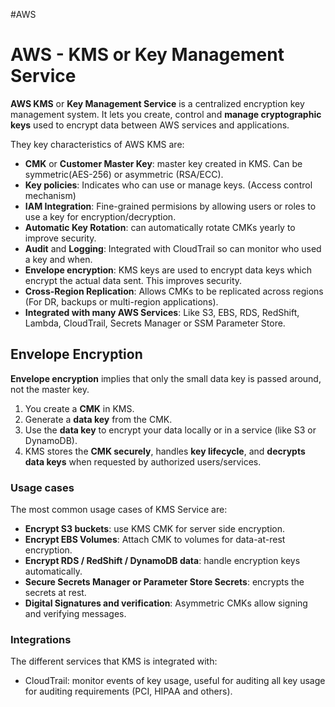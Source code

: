 #AWS 

# AWS - KMS or Key Management Service

**AWS KMS** or **Key Management Service** is a centralized encryption key management system. 
It lets you create, control and **manage cryptographic keys** used to encrypt data between AWS services and applications. 

They key characteristics of AWS KMS are: 
* **CMK** or **Customer Master Key**: master key created in KMS. Can be symmetric(AES-256) or asymmetric (RSA/ECC).
* **Key policies**: Indicates who can use or manage keys. (Access control mechanism)
* **IAM Integration**: Fine-grained permisions by allowing users or roles to use a key for encryption/decryption.
* **Automatic Key Rotation**: can automatically rotate CMKs yearly to improve security.
* **Audit** and **Logging**: Integrated with CloudTrail so can monitor who used a key and when. 
* **Envelope encryption**: KMS keys are used to encrypt data keys which encrypt the actual data sent. This improves security.
* **Cross-Region Replication**: Allows CMKs to be replicated across regions (For DR, backups or multi-region applications).
* **Integrated with many AWS Services**: Like S3, EBS, RDS, RedShift, Lambda, CloudTrail, Secrets Manager or SSM Parameter Store.

## Envelope Encryption

**Envelope encryption** implies that only the small data key is passed around, not the master key.

1. You create a **CMK** in KMS.    
2. Generate a **data key** from the CMK.
3. Use the **data key** to encrypt your data locally or in a service (like S3 or DynamoDB).
4. KMS stores the **CMK securely**, handles **key lifecycle**, and **decrypts data keys** when requested by authorized users/services.

### Usage cases

The most common usage cases of KMS Service are: 
* **Encrypt S3 buckets**: use KMS CMK for server side encryption.
* **Encrypt EBS Volumes**: Attach CMK to volumes for data-at-rest encryption.
* **Encrypt RDS / RedShift / DynamoDB data**: handle encryption keys automatically.
* **Secure Secrets Manager or Parameter Store Secrets**: encrypts the secrets at rest.
* **Digital Signatures and verification**: Asymmetric CMKs allow signing and verifying messages. 

### Integrations

The different services that KMS is integrated with: 

* CloudTrail: monitor events of key usage, useful for auditing all key usage for auditing requirements (PCI, HIPAA and others). 